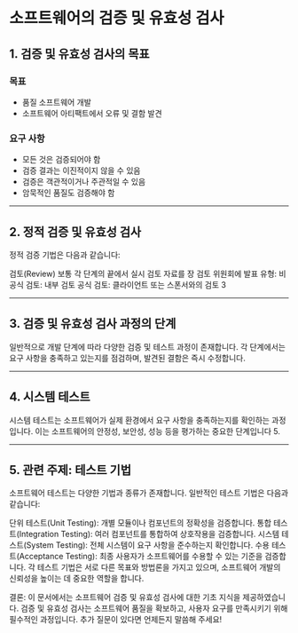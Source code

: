 # 소프트웨어의 검증 및 유효성 검사
## 1. 검증 및 유효성 검사의 목표
### 목표
- 품질 소프트웨어 개발
- 소프트웨어 아티팩트에서 오류 및 결함 발견
### 요구 사항
- 모든 것은 검증되어야 함
- 검증 결과는 이진적이지 않을 수 있음
- 검증은 객관적이거나 주관적일 수 있음
- 암묵적인 품질도 검증해야 함

---
## 2. 정적 검증 및 유효성 검사
정적 검증 기법은 다음과 같습니다:

검토(Review)
보통 각 단계의 끝에서 실시
검토 자료를 장 검토 위원회에 발표
유형:
비공식 검토: 내부 검토
공식 검토: 클라이언트 또는 스폰서와의 검토 3

---
## 3. 검증 및 유효성 검사 과정의 단계
일반적으로 개발 단계에 따라 다양한 검증 및 테스트 과정이 존재합니다. 각 단계에서는 요구 사항을 충족하고 있는지를 점검하며, 발견된 결함은 즉시 수정합니다.

---
## 4. 시스템 테스트
시스템 테스트는 소프트웨어가 실제 환경에서 요구 사항을 충족하는지를 확인하는 과정입니다. 이는 소프트웨어의 안정성, 보안성, 성능 등을 평가하는 중요한 단계입니다 5.

---
## 5. 관련 주제: 테스트 기법
소프트웨어 테스트는 다양한 기법과 종류가 존재합니다. 일반적인 테스트 기법은 다음과 같습니다:

단위 테스트(Unit Testing):
개별 모듈이나 컴포넌트의 정확성을 검증합니다.
통합 테스트(Integration Testing):
여러 컴포넌트를 통합하여 상호작용을 검증합니다.
시스템 테스트(System Testing):
전체 시스템이 요구 사항을 준수하는지 확인합니다.
수용 테스트(Acceptance Testing):
최종 사용자가 소프트웨어를 수용할 수 있는 기준을 검증합니다.
각 테스트 기법은 서로 다른 목표와 방법론을 가지고 있으며, 소프트웨어 개발의 신뢰성을 높이는 데 중요한 역할을 합니다.

결론: 이 문서에서는 소프트웨어 검증 및 유효성 검사에 대한 기초 지식을 제공하였습니다. 검증 및 유효성 검사는 소프트웨어 품질을 확보하고, 사용자 요구를 만족시키기 위해 필수적인 과정입니다. 추가 질문이 있다면 언제든지 말씀해 주세요!